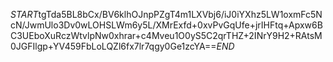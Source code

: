 $START$tgTda5BL8bCx/BV6klhOJnpPZgT4m1LXVbj6/iJ0iYXhz5LW1oxmFc5NcN/JwmUlo3Dv0wLOHSLWm6y5L/XMrExfd+0xvPvGqUfe+jrIHFtq+Apxw6BC3UEboXuRczWtvlpNw0xhrar+c4Mveu1O0yS5C2qrTHZ+2INrY9H2+RAtsM0JGFIlgp+YV459FbLoLQZl6fx7lr7qgy0Ge1zcYA==$END$